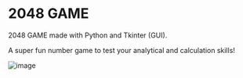 # 2048 GAME
2048 GAME made with Python and Tkinter (GUI).

A super fun number game to test your analytical and calculation skills!

![image](https://user-images.githubusercontent.com/77047835/135997646-38605f50-8d27-4833-873f-2118dfc9d271.png)
